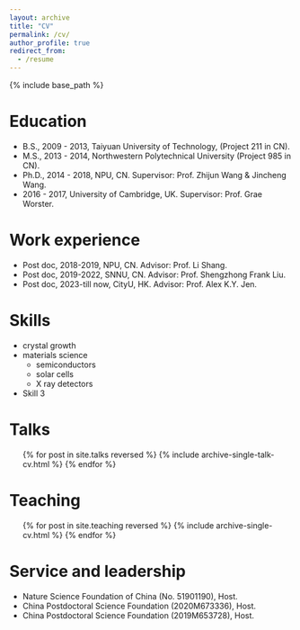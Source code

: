 ```yaml
---
layout: archive
title: "CV"
permalink: /cv/
author_profile: true
redirect_from:
  - /resume
---
```


{% include base_path %}

Education
======
* B.S.,   2009 - 2013, Taiyuan University of Technology, (Project 211 in CN).
* M.S.,   2013 - 2014, Northwestern Polytechnical University (Project 985 in CN).
* Ph.D.,   2014 - 2018, NPU, CN. Supervisor: Prof. Zhijun Wang & Jincheng Wang.
* 2016 - 2017, University of Cambridge, UK. Supervisor: Prof. Grae Worster.


Work experience
======
* Post doc, 2018-2019, NPU, CN. Advisor: Prof. Li Shang. 
* Post doc, 2019-2022, SNNU, CN. Advisor: Prof. Shengzhong Frank Liu.
* Post doc, 2023-till now, CityU, HK. Advisor: Prof. Alex K.Y. Jen.

  
Skills
======
* crystal growth
* materials science
  * semiconductors
  * solar cells
  * X ray detectors
* Skill 3


  
Talks
======
  <ul>{% for post in site.talks reversed %}
    {% include archive-single-talk-cv.html  %}
  {% endfor %}</ul>
  
Teaching
======
  <ul>{% for post in site.teaching reversed %}
    {% include archive-single-cv.html %}
  {% endfor %}</ul>
  
Service and leadership
======
* Nature Science Foundation of China (No. 51901190), Host.
* China Postdoctoral Science Foundation (2020M673336), Host.
* China Postdoctoral Science Foundation (2019M653728), Host.
